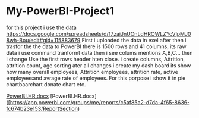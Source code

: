 # My-PowerBI-Project1
for this project i use the data https://docs.google.com/spreadsheets/d/17zaiJnUOnLdHROWLZYcVlpMJ08wh-Bou/edit#gid=115883679
First i uploaded the data in exel after then   i trasfor the the data to PowerBI
there is 1500 rows and 41 columns, its raw data i use command tranformt data then i see colums mentions A,B,C...
then i change Use the first rows header hten close. i create  columns,  Attrition,  attrition count, age sorting
ater all changes i create my dash board its show how many  overall employees, Attrition employees, attrition rate, active employeesand avrage rate of employees.
For this porpose i show it in pie chartbaarchart donate chart etc.




[PowerBI.HR.docx](https://github.com/AliShaukat786/My-PowerBI-Project1/files/11224194/PowerBI.HR.docx)
[PowerBI.HR.docx] ([https://app.powerbi.com/groups/me/reports/c5af85a2-d7da-4f65-8636-fc674b23e153/ReportSection)
